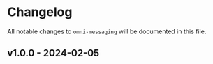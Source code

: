 # Changelog


All notable changes to `omni-messaging` will be documented in this file.


## v1.0.0 - 2024-02-05

